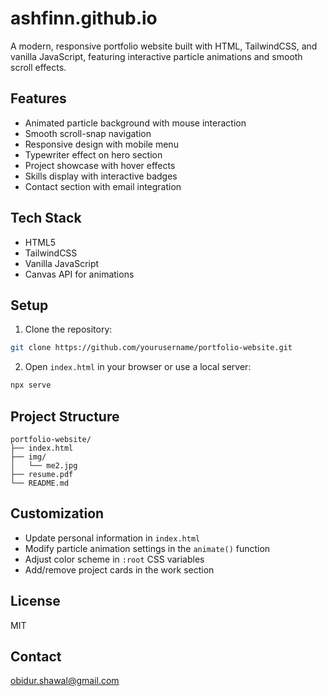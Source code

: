 # ashfinn.github.io

A modern, responsive portfolio website built with HTML, TailwindCSS, and vanilla JavaScript, featuring interactive particle animations and smooth scroll effects.

## Features

- Animated particle background with mouse interaction
- Smooth scroll-snap navigation
- Responsive design with mobile menu
- Typewriter effect on hero section
- Project showcase with hover effects
- Skills display with interactive badges
- Contact section with email integration

## Tech Stack

- HTML5
- TailwindCSS
- Vanilla JavaScript
- Canvas API for animations

## Setup

1. Clone the repository:
```bash
git clone https://github.com/yourusername/portfolio-website.git
```

2. Open `index.html` in your browser or use a local server:
```bash
npx serve
```

## Project Structure

```
portfolio-website/
├── index.html
├── img/
│   └── me2.jpg
├── resume.pdf
└── README.md
```

## Customization

- Update personal information in `index.html`
- Modify particle animation settings in the `animate()` function
- Adjust color scheme in `:root` CSS variables
- Add/remove project cards in the work section

## License

MIT

## Contact

obidur.shawal@gmail.com